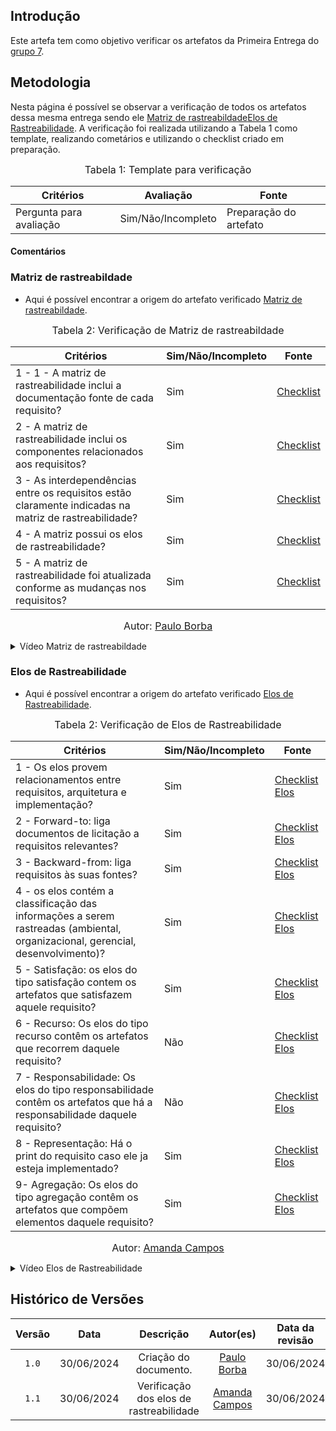 ## Introdução
Este artefa tem como objetivo verificar os artefatos da Primeira Entrega do [grupo 7](https://github.com/Requisitos-de-Software/2024.1-Meu-INSS).

## Metodologia

Nesta página é possível se observar a verificação de todos os artefatos dessa mesma entrega sendo ele [Matriz de rastreabildade](https://requisitos-de-software.github.io/2024.1-Meu-INSS/rastreabilidade/matriz/)[Elos de Rastreabilidade](https://requisitos-de-software.github.io/2024.1-Meu-INSS/rastreabilidade/Elos/). A verificação foi realizada utilizando a Tabela 1 como template, realizando cometários e utilizando o checklist criado em preparação.

<font size="3"><p style="text-align: center">Tabela 1: Template para verificação</p></font>

<center>

Critérios | Avaliação | Fonte
--|--|--
Pergunta para avaliação| Sim/Não/Incompleto| Preparação do artefato

</center>

#### Comentários


### Matriz de rastreabildade

- Aqui é possível encontrar a origem do artefato verificado [Matriz de rastreabildade](https://requisitos-de-software.github.io/2024.1-Meu-INSS/rastreabilidade/matriz/).

<font size="3"><p style="text-align: center">Tabela 2: Verificação de Matriz de rastreabildade</p></font>

Critérios  | Sim/Não/Incompleto | Fonte
--------- | ------ | ------
1 - 1 - A matriz de rastreabilidade inclui a documentação fonte de cada requisito? | Sim  | [Checklist](https://requisitos-de-software.github.io/2024.1-Meu-INSS/verificacao/preparacao/RichPicture/)
2 - A matriz de rastreabilidade inclui os componentes relacionados aos requisitos? | Sim | [Checklist](https://requisitos-de-software.github.io/2024.1-Meu-INSS/verificacao/preparacao/RichPicture/)
3 - As interdependências entre os requisitos estão claramente indicadas na matriz de rastreabilidade? | Sim | [Checklist](https://requisitos-de-software.github.io/2024.1-Meu-INSS/verificacao/preparacao/RichPicture/)
4 - A matriz possui os elos de rastreabilidade? | Sim | [Checklist](https://requisitos-de-software.github.io/2024.1-Meu-INSS/verificacao/preparacao/RichPicture/)
5 - A matriz de rastreabilidade foi atualizada conforme as mudanças nos requisitos? | Sim | [Checklist](https://requisitos-de-software.github.io/2024.1-Meu-INSS/verificacao/preparacao/RichPicture/)


<font size="3"><p style="text-align: center">Autor: [Paulo Borba](https://github.com/paulohborba)</p></font>

<details>
  <summary>Vídeo Matriz de rastreabildade</summary>
    <center>
 <iframe width="560" height="315" src="https://www.youtube.com/embed/_r0EFXME-Kw?si=ltlCBESKLmQI_UdI" title="YouTube video player" frameborder="0" allow="accelerometer; autoplay; clipboard-write; encrypted-media; gyroscope; picture-in-picture; web-share" referrerpolicy="strict-origin-when-cross-origin" allowfullscreen></iframe>
   </center>
  <font size="3"><p style="text-align: center"><b>Autor:</b> <a href="https://github.com/paulohborba">Paulo Borba</a>, 2024</p></font>
</details>

### Elos de Rastreabilidade

- Aqui é possível encontrar a origem do artefato verificado [Elos de Rastreabilidade](https://requisitos-de-software.github.io/2024.1-Meu-INSS/rastreabilidade/Elos/).

<font size="3"><p style="text-align: center">Tabela 2: Verificação de Elos de Rastreabilidade</p></font>

Critérios  | Sim/Não/Incompleto | Fonte
--------- | ------ | ------
1 - Os elos provem relacionamentos entre requisitos, arquitetura e implementação? | Sim  | [Checklist Elos](https://requisitos-de-software.github.io/2024.1-Meu-INSS/verificacao/preparacao/Elos/)
2 - Forward-to: liga documentos de licitação a requisitos relevantes? | Sim | [Checklist Elos](https://requisitos-de-software.github.io/2024.1-Meu-INSS/verificacao/preparacao/Elos/)
3 - Backward-from: liga requisitos às suas fontes? | Sim | [Checklist Elos](https://requisitos-de-software.github.io/2024.1-Meu-INSS/verificacao/preparacao/Elos/)
4 - os elos contém a classificação das informações a serem rastreadas (ambiental, organizacional, gerencial, desenvolvimento)? | Sim | [Checklist Elos](https://requisitos-de-software.github.io/2024.1-Meu-INSS/verificacao/preparacao/Elos/)
5 - Satisfação: os elos do tipo satisfação contem os artefatos que satisfazem aquele requisito? | Sim | [Checklist Elos](https://requisitos-de-software.github.io/2024.1-Meu-INSS/verificacao/preparacao/Elos/)
6 - Recurso: Os elos do tipo recurso contêm os artefatos que recorrem daquele requisito? | Não | [Checklist Elos](https://requisitos-de-software.github.io/2024.1-Meu-INSS/verificacao/preparacao/Elos/)
7 - Responsabilidade: Os elos do tipo responsabilidade contêm os artefatos que há a responsabilidade daquele requisito? | Não | [Checklist Elos](https://requisitos-de-software.github.io/2024.1-Meu-INSS/verificacao/preparacao/Elos/)
8 - Representação: Há o print do requisito caso ele ja esteja implementado? | Sim | [Checklist Elos](https://requisitos-de-software.github.io/2024.1-Meu-INSS/verificacao/preparacao/Elos/)
9- Agregação: Os elos do tipo agregação contêm os artefatos que compõem elementos daquele requisito? | Sim | [Checklist Elos](https://requisitos-de-software.github.io/2024.1-Meu-INSS/verificacao/preparacao/Elos/)



<font size="3"><p style="text-align: center">Autor: [Amanda Campos](https://github.com/acamposs)</p></font>

<details>
  <summary>Vídeo Elos de Rastreabilidade</summary>
<iframe width="560" height="315" src="https://www.youtube.com/embed/bXz0tpWFzQo?si=SUkiOk4IM1_oB95W" title="YouTube video player" frameborder="0" allow="accelerometer; autoplay; clipboard-write; encrypted-media; gyroscope; picture-in-picture; web-share" referrerpolicy="strict-origin-when-cross-origin" allowfullscreen></iframe>
  <font size="3"><p style="text-align: center"><b>Autor:</b> <a href="https://github.com/acamposs">Amanda Campos</a>, 2024</p></font>
</details>



## Histórico de Versões

| Versão | Data | Descrição | Autor(es) | Data da revisão | Revisor(es) |
| :--: | :--: | :--: | :--: | :--: | :--: |
|`1.0` | 30/06/2024 | Criação do documento. | [Paulo Borba](https://github.com/paulohborba)  | 30/06/2024 |[Amanda Campos](https://github.com/acamposs) |
|`1.1` | 30/06/2024 | Verificação dos elos de rastreabilidade | [Amanda Campos](https://github.com/acamposs)  | 30/06/2024 | [Paulo Borba](https://github.com/paulohborba) |
